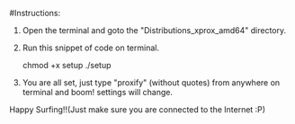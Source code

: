 #Instructions:

1) Open the terminal and goto the "Distributions_xprox_amd64" directory.
1) Run this snippet of code on terminal.

	chmod +x setup
	./setup
3) You are all set, just type "proxify" (without quotes) from anywhere on terminal and boom! settings will change.

Happy Surfing!!(Just make sure you are connected to the Internet :P)
